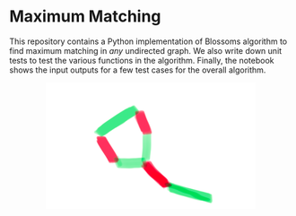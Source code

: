 # Maximum Matching

This repository contains a Python implementation of Blossoms algorithm to find maximum matching in *any* undirected graph. We also write down unit tests to test the various functions in the algorithm. Finally, the notebook shows the input outputs for a few test cases for the overall algorithm.

<p align="center">
<img src="a_blossom.png" alt="Blossom!">
</p>





